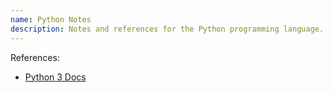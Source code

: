 ```yaml
---
name: Python Notes
description: Notes and references for the Python programming language.
---
```

References:

- [Python 3 Docs](https://docs.python.org/3/)


